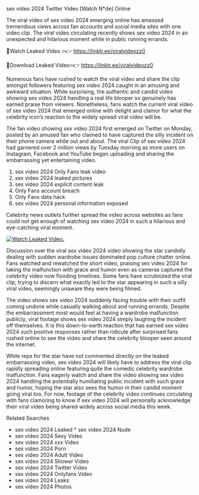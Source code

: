 ﻿sex video 2024 Twitter Video [Watch N*de] Online

The viral video of ﻿sex video 2024 emerging online has amassed tremendous views across fan accounts and social media sites with one video clip. The viral video circulating recently shows ﻿sex video 2024 in an unexpected and hilarious moment while in public running errands. 

🔴Watch Leaked Video 🔥👉  https://linktr.ee/viralvideozz0 

🔴Download Leaked Video🔥👉  https://linktr.ee/viralvideozz0 

Numerous fans have rushed to watch the viral video and share the clip amongst followers featuring ﻿sex video 2024 caught in an amusing and awkward situation. While surprising, the authentic and candid video showing ﻿sex video 2024 handling a real life blooper so genuinely has earned praise from viewers. Nonetheless, fans watch the current viral video of ﻿sex video 2024 that emerged online with delight and clamor for what the celebrity icon’s reaction to the widely spread viral video will be.

The fan video showing ﻿sex video 2024 first emerged on Twitter on Monday, posted by an amused fan who claimed to have captured the silly incident on their phone camera while out and about. The viral Clip of ﻿sex video 2024 had garnered over 2 million views by Tuesday morning as more users on Instagram, Facebook and YouTube began uploading and sharing the embarrassing yet entertaining video. 

1. ﻿sex video 2024 Only Fans leak video
2. ﻿sex video 2024 leaked pictures
3. ﻿sex video 2024 explicit content leak
4. Only Fans account breach
5. Only Fans data hack
6. ﻿sex video 2024 personal information exposed

Celebrity news outlets further spread the video across websites as fans could not get enough of watching ﻿sex video 2024 in such a hilarious and eye-catching viral moment. 

[![Watch Leaked Video.](https://miro.medium.com/v2/resize:fit:828/format:webp/1*cilzJN44JGOrTw9NJCrNHA.gif "Watch Leaked Video")](https://linktr.ee/viralvideozz0)

Discussion over the viral ﻿sex video 2024 video showing the star candidly dealing with sudden wardrobe issues dominated pop culture chatter online. Fans watched and rewatched the short video, praising ﻿sex video 2024 for taking the malfunction with grace and humor even as cameras captured the celebrity video now flooding timelines. Some fans have scrutinized the viral clip, trying to discern what exactly led to the star appearing in such a silly viral video, seemingly unaware they were being filmed.

The video shows ﻿sex video 2024 suddenly facing trouble with their outfit coming undone while casually walking about and running errands. Despite the embarrassment most would feel at having a wardrobe malfunction publicly, viral footage shows ﻿sex video 2024 simply laughing the incident off themselves. It is this down-to-earth reaction that has earned ﻿sex video 2024 such positive responses rather than ridicule after surprised fans rushed online to see the video and share the celebrity blooper seen around the internet.  

While reps for the star have not commented directly on the leaked embarrassing video, ﻿sex video 2024 will likely have to address the viral clip rapidly spreading online featuring quite the comedic celebrity wardrobe malfunction. Fans eagerly watch and share the video showing ﻿sex video 2024 handling the potentially humiliating public incident with such grace and humor, hoping the star also sees the humor in their candid moment going viral too. For now, footage of the celebrity video continues circulating with fans clamoring to know if ﻿sex video 2024 will personally acknowledge their viral video being shared widely across social media this week.

Related Searches
* ﻿sex video 2024 Leaked
﻿* sex video 2024 Nude
* ﻿sex video 2024 Sexy Video
* ﻿sex video 2024 xxx Video
* ﻿sex video 2024 Porn
* ﻿sex video 2024 Adult Video
* ﻿sex video 2024 Shower Video
* ﻿sex video 2024 Twitter Video
* ﻿sex video 2024 Onlyfans Video
* ﻿sex video 2024 Leaks
* ﻿sex video 2024 Photos